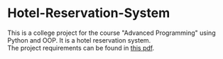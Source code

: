 # Hotel-Reservation-System
This is a college project for the course "Advanced Programming" using Python and OOP. It is a hotel reservation system.<br>
The project requirements can be found in [this pdf](Description.pdf).
